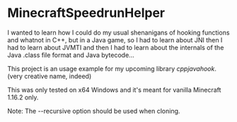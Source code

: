 # MinecraftSpeedrunHelper

I wanted to learn how I could do my usual shenanigans of hooking functions and whatnot in C++, but in a Java game, so I had to
learn about JNI then I had to learn about JVMTI and then I had to learn about the internals of the Java .class file
format and Java bytecode...

This project is an usage example for my upcoming library *cppjavahook*. (very creative name, indeed)

This was only tested on x64 Windows and it's meant for vanilla Minecraft 1.16.2 only.

Note: The --recursive option should be used when cloning.

